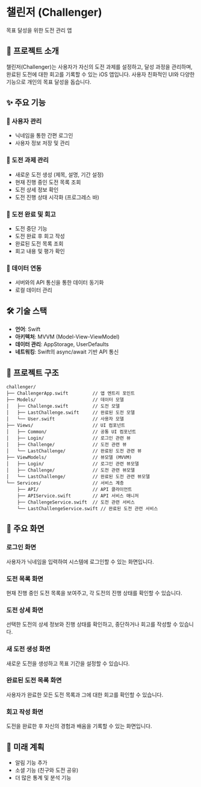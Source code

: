 # 챌린저 (Challenger)

목표 달성을 위한 도전 관리 앱

## 📱 프로젝트 소개

챌린저(Challenger)는 사용자가 자신의 도전 과제를 설정하고, 달성 과정을 관리하며, 완료된 도전에 대한 회고를 기록할 수 있는 iOS 앱입니다. 사용자 친화적인 UI와 다양한 기능으로 개인의 목표 달성을 돕습니다.

## ✨ 주요 기능

### 👤 사용자 관리
- 닉네임을 통한 간편 로그인
- 사용자 정보 저장 및 관리

### 🎯 도전 과제 관리
- 새로운 도전 생성 (제목, 설명, 기간 설정)
- 현재 진행 중인 도전 목록 조회
- 도전 상세 정보 확인
- 도전 진행 상태 시각화 (프로그레스 바)

### 📝 도전 완료 및 회고
- 도전 중단 기능
- 도전 완료 후 회고 작성
- 완료된 도전 목록 조회
- 회고 내용 및 평가 확인

### 🔄 데이터 연동
- 서버와의 API 통신을 통한 데이터 동기화
- 로컬 데이터 관리

## 🛠️ 기술 스택

- **언어**: Swift
- **아키텍처**: MVVM (Model-View-ViewModel)
- **데이터 관리**: AppStorage, UserDefaults
- **네트워킹**: Swift의 async/await 기반 API 통신

## 📂 프로젝트 구조

```
challenger/
├── ChallengerApp.swift         // 앱 엔트리 포인트
├── Models/                     // 데이터 모델
│   ├── Challenge.swift         // 도전 모델
│   ├── LastChallenge.swift     // 완료된 도전 모델
│   └── User.swift              // 사용자 모델
├── Views/                      // UI 컴포넌트
│   ├── Common/                 // 공통 UI 컴포넌트
│   ├── Login/                  // 로그인 관련 뷰
│   ├── Challenge/              // 도전 관련 뷰
│   └── LastChallenge/          // 완료된 도전 관련 뷰
├── ViewModels/                 // 뷰모델 (MVVM)
│   ├── Login/                  // 로그인 관련 뷰모델
│   ├── Challenge/              // 도전 관련 뷰모델
│   └── LastChallenge/          // 완료된 도전 관련 뷰모델
└── Services/                   // 서비스 계층
    ├── API/                    // API 클라이언트
    ├── APIService.swift        // API 서비스 매니저
    ├── ChallengeService.swift  // 도전 관련 서비스
    └── LastChallengeService.swift // 완료된 도전 관련 서비스
```

## 🌟 주요 화면

### 로그인 화면
사용자가 닉네임을 입력하여 시스템에 로그인할 수 있는 화면입니다.

### 도전 목록 화면
현재 진행 중인 도전 목록을 보여주고, 각 도전의 진행 상태를 확인할 수 있습니다.

### 도전 상세 화면
선택한 도전의 상세 정보와 진행 상태를 확인하고, 중단하거나 회고를 작성할 수 있습니다.

### 새 도전 생성 화면
새로운 도전을 생성하고 목표 기간을 설정할 수 있습니다.

### 완료된 도전 목록 화면
사용자가 완료한 모든 도전 목록과 그에 대한 회고를 확인할 수 있습니다.

### 회고 작성 화면
도전을 완료한 후 자신의 경험과 배움을 기록할 수 있는 화면입니다.

## 🚀 미래 계획

- 알림 기능 추가
- 소셜 기능 (친구와 도전 공유)
- 더 많은 통계 및 분석 기능